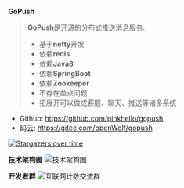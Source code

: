 **GoPush**
> **GoPush**是开源的分布式推送消息服务.
> * 基于**netty**开发
> * 依赖**redis**
> * 依赖**Java8**
> * 依赖**SpringBoot**
> * 依赖**Zookeeper**
> * 不存在单点问题
> * 拓展开可以做成客服、聊天、推送等诸多系统

- Github: https://github.com/pinkhello/gopush
- 码云: https://gitee.com/openWolf/gopush


[![Stargazers over time](https://starchart.cc/PinkHello/GoPush.svg)](https://starchart.cc/PinkHello/GoPush)

**技术架构图**
![技术架构图](https://git.oschina.net/uploads/images/2017/0627/092129_ddd20f29_7872.png "技术架构图")

**开发者群**
![互联网计数交流群](https://git.oschina.net/uploads/images/2017/0620/135851_c1d11a6b_7872.png "扫一扫")
